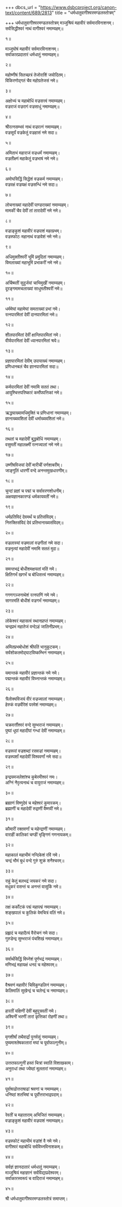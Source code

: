 +++
dbcs_url = "https://www.dsbcproject.org/canon-text/content/689/2813"
title = "धर्मधातुवागीश्वरमण्डलस्तोत्रम्"

+++
धर्मधातुवागीश्वरमण्डलस्तोत्रम्
मञ्जुश्रियं महावीरं सर्वमारविनाशनम्।  
सर्वसिद्धीश्वरं नाथं वागीश्वरं नमाम्यहम्॥

१॥

मञ्जुघोषं महावीरं सर्वमारविनाशनम्।  
सर्वाकारप्रदातारं धर्मधातुं नमाम्यहम्॥

२॥

महोष्णीषं सितच्छत्रं तेजोराशिं जयोदितम्।  
विकिरणोद्गतं चैव महोग्रतेजसं नमे॥

३॥

अक्षोभ्यं च महाबोधिं वज्रसत्त्वं  नमाम्यहम्।  
वज्रराजं वज्ररागं  वज्रसाधुं  नमाम्यहम्॥

४॥

श्रीरत्नसम्भवं नाथं वज्ररत्नं  नमाम्यहम्।  
वज्रसूर्यं वज्रकेतुं वज्रहासं नमे सदा॥

५॥

अमिताभं महाराजं वज्रधर्मं  नमाम्यहम्।  
वज्रतीक्ष्णं महाकेतुं वज्रभाषं नमे नमे॥

६॥

अमोघसिद्धिं सिद्धेशं वज्रकर्म  नमाम्यहम्।  
वज्ररक्षं वज्रयक्षं वज्रसन्धिं नमे सदा॥

७॥

लोचनाख्यां महादेवीं पाण्डराख्यां  नमाम्यहम्।  
मामकीं चैव देवीं तां तारादेवीं नमे नमे॥

८॥

वज्राङ्कुशं महावीरं वज्रपाशं महत्प्रभम्।  
वज्रस्फोटः महानाथं वज्रावेशं नमे नमे॥

९॥

अधिमुक्तीश्वरीं भूमिं प्रमुदितां  नमाम्यहम्।  
विमलाख्यां महाभूमिं प्रभाकरीं नमे नमे॥

१०॥

अर्चिष्मतीं सुदुर्जयां चाभिमुखीं नमाम्यहम्।  
दूरङ्गमामचलाख्यां साधुमतीश्वरीं नमे॥

११॥

धर्ममेघां महामेघां समताख्यां प्रभां नमे।  
रत्नपारमितां देवीं दानपारमितां नमे॥

१२॥

शीलपारमितां देवीं क्षान्तिपारमितां नमे।  
वीर्यपारमितां देवीं ध्यानपारमितां श्रये॥

१३॥

प्रज्ञापारमितां देवीम् उपायाख्यं  नमाम्यहम्।  
प्रणिधानबलं चैव ज्ञानपारमितां सदा॥

१४॥

कर्मपारमितां देवीं नमामि सततं तथा।  
आयुश्चित्तपरिष्कारं कर्मोपपत्तिकां नमे॥

१५॥

ऋद्ध्याख्यामधिमुक्तिं च प्रणिधानां नमाम्यहम्।  
ज्ञानाख्यवशितां देवीं धर्माख्यवशितां नमे॥

१६॥

तथतां च महादेवीं बुद्धबोधिं  नमाम्यहम्।  
वसुमतीं महालक्ष्मीं रत्नज्वालां नमे नमे॥

१७॥

उष्णीषविजयां देवीं मारीचीं पर्णशाबरीम्।  
जाङ्गुलिं धारणीं वन्दे अनन्तमुखधारणीम्॥

१८॥

चुन्दां प्रज्ञां च पद्मां च सर्वावरणशोधनीम्।  
अक्षयज्ञानकारण्डं धर्मकायवतीं नमे॥

१९॥

धर्मप्रतिविदं देवमर्थं च प्रतिसंविदम्।  
निरुक्तिसंविदं देवं प्रतिभानाख्यसंविदम्॥

२०॥

वज्रलास्यां वज्रमालां वज्रगीतां नमे सदा।  
वज्रनृत्यां महादेवीं नमामि सततं मुदा॥

२१॥

समन्तभद्रं बोधीशमक्षयतां मतिं नमे।  
क्षितिगर्भं खगर्भं च बोधिसत्त्वं  नमाम्यहम्॥

२२॥

गगणगञ्जनाथेशं रत्नपाणिं नमे नमे।  
सागरमतिं बोधीशं वज्रगर्भं  नमाम्यहम्॥

२३॥

लोकेश्वरं महासत्वं स्थानप्राप्तं  नमाम्यहम्।  
चन्द्रप्रभं महातेजं वन्देऽहं जालिनीप्रभम्॥

२४॥

अमितप्रभबोधोशं श्रीपतिं भानुकूटकम्।  
सर्वशोकतमोद्घाटविष्कम्भिनं नमाम्यहम्॥

२५॥

यमान्तकं महावीरं प्रज्ञान्तकं नमे नमे।  
पद्मान्तकं महावीरं विघ्नान्तकं  नमाम्यहम्॥

२६॥

त्रैलोक्यविजयं वीरं वज्रज्वालां  नमाम्यहम्।  
हेरुकं वज्रवीरेशं परमेशं  नमाम्यहम्॥

२७॥

चक्रवर्त्तीश्वरं वन्दे सुम्भराजं नमाम्यहम्।  
पुष्पां धूपां महादीपां गन्धां देवीं नमाम्यहम्॥

२८॥

वज्ररूपां वज्रशब्दां रसवज्रां  नमाम्यहम्।  
वज्रस्पर्शां महादेवीं विश्ववर्णां नमे सदा॥

२९॥

इन्द्रयमजलेशांश्च कुबेरमीश्वरं नमः।  
अग्निं नैरृत्यनाथं च वायुराजं  नमाम्यहम्॥

३०॥

ब्रह्माणं विष्णुदेवं च महेश्वरं कुमारकम्।  
ब्रह्माणीं च महादेवीं रुद्राणीं वैष्णवीं नमे॥

३१॥

कौमारीं रक्तवर्णां च महेन्द्राणीं  नमाम्यहम्।  
वाराहीं कालिकां चण्डीं भृङ्गिणं गणनायकम्॥

३२॥

महाकालं महाभीमं नन्दिकेशं रविं नमे।  
चन्द्रं भौमं बुधं वन्दे गुरुं शुक्रं शनैश्चरम्॥

३३॥

राहुं केतुं बलभद्रं जयकरं नमे सदा।  
मधुकरं वसन्तं च अनन्तं वासुकिं नमे॥

३४॥

तक्षं कर्कोटकं पद्मं महापद्मं  नमाम्यहम्।  
शङ्खपालं च कुलिकं वेमचित्रं वलिं नमे॥

३५॥

प्रह्लादं च महादैत्यं वैरोचनं नमे सदा।  
गुरुडेन्द्र सुम्भराजं पंचशिखं नमाम्यहम्॥

३६॥

सर्वार्थसिद्धिं विघ्नेशं पूर्णभद्रं  नमाम्यहम्।  
मणिभद्रं महायक्षं धनदं च महेश्वरम्॥

३७॥

वैश्रवणं महावीरं चिविकुण्डलिनं  नमाम्यहम्।  
केलिमालिं सुखेन्द्रं च चलेन्द्रं च  नमाम्यहम्॥

३८॥

हारतीं यक्षिणीं देवीं बहुपुत्रवतीं नमे।  
अश्विनीं भरणीं तारां कृत्तिकां रोहणीं तथा॥

३९॥

मृगशीर्षां तथैवार्द्रां पुनर्वसुं  नमाम्यहम्।  
पुष्यमाश्लेषकातारां मघां च पूर्वाफाल्गुनीम्॥

४०॥

उत्तराफाल्गुनीं हस्तं चित्रां स्वातिं विशाखकाम्।  
अनुराधां तथा ज्येष्ठां मूलतारां  नमाम्यहम्॥

४१॥

पूर्वाषाढोत्तराषाढां श्रवणां च  नमाम्यहम्।  
धनिष्ठां शतभिषां च पूर्वोत्तराभाद्रपदाम्॥

४२॥

रेवतीं च महाताराम् अभिजितं  नमाम्यहम्।  
वज्राङ्कुशं महावीरं वज्रपाशं  नमाम्यहम्॥

४३॥

वज्रस्फोटं महाभीमं वज्रांशं वै नमे नमे।  
वागीश्वरं महाबोधिं सर्वविघ्नविनाशकम्॥

४४॥

सर्वज्ञं ज्ञानदातारं धर्मधातुं  नमाम्यहम्।  
मञ्जुश्रियं महाज्ञानं सर्वविद्याप्रदेश्वरम्।  
सर्वाकारस्वरूपं च वादिराजं नमाम्यहम्॥

४५॥

श्री धर्मधातुवागीश्वरमण्डलस्तोत्रं समाप्तम्।  
